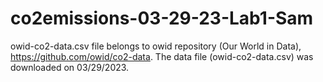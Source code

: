 # co2emissions-03-29-23-Lab1-Sam
owid-co2-data.csv file belongs to owid repository (Our World in Data), https://github.com/owid/co2-data. The data file (owid-co2-data.csv) was downloaded on 03/29/2023.
